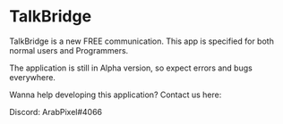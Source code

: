 # TalkBridge

TalkBridge is a new FREE communication.
This app is specified for both normal users and Programmers.

The application is still in Alpha version, so expect errors and bugs everywhere.

Wanna help developing this application? Contact us here:

Discord:  ArabPixel#4066
